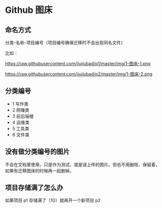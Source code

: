 # Github 图床 

## 命名方式

分类-名称-项目编号（项目编号确保迁移时不会出现同名文件） 

比如：

https://raw.githubusercontent.com/jiujiubad/p1/master/img/1-图床-1.png

https://raw.githubusercontent.com/jiujiubad/p2/master/img/1-图床-2.png

## 分类编号

* 1 写作类
* 2 网赚类
* 3 前后端楼
* 4 运维类
* 5 工具类
* 6 文件类

## 没有做分类编号的图片

不会在文档里使用，只是作为测试，或是误上传的图片。但也不用删除，保留着，如果有迁移图床的时候再一起删掉。

## 项目存储满了怎么办

如果项目 p1 存储满了（1G）就再开一个新项目 p2
